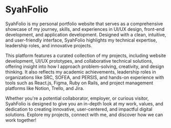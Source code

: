 # SyahFolio
SyahFolio is my personal portfolio website that serves as a comprehensive showcase of my journey, skills, and experiences in UI/UX design, front-end development, and application development. Designed with a clean, intuitive, and user-friendly interface, SyahFolio highlights my technical expertise, leadership roles, and innovative projects.

This platform features a curated collection of my projects, including website development, UI/UX prototypes, and collaborative technical solutions, offering insight into how I approach problem-solving, creativity, and design thinking. It also reflects my academic achievements, leadership roles in organizations like SRC, SOFEA, and PERSIS, and hands-on experience with tools such as React.js, Figma, Ruby on Rails, and project management platforms like Notion, Trello, and Jira.

Whether you're a potential collaborator, employer, or curious visitor, SyahFolio is designed to give you an in-depth look at my work, values, and dedication to creating innovative, user-centered, and impactful digital solutions. Explore my projects, connect with me, and discover how we can work together!
